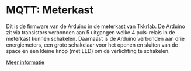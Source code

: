 # MQTT: Meterkast
Dit is de firmware van de Arduino in de meterkast van Tkkrlab.
De Arduino zit via transistors verbonden aan 5 uitgangen welke 4 puls-relais in de meterkast kunnen schakelen.
Daarnaast is de Arduino verbonden aan drie energiemeters, een grote schakelaar voor het openen en sluiten van de space
en een kleine knop (met LED) om de verlichting te schakelen.

[Meer informatie](PROJECT.md)
